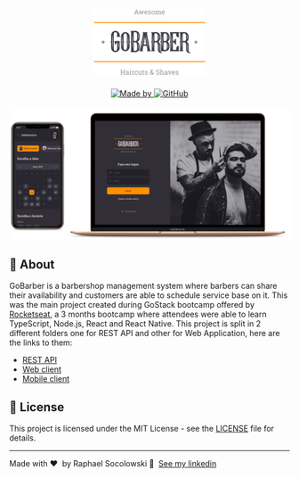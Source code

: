 <h1 align="center">
	<img alt="GoStack" src=".github/GoBarberLogo.svg" width="200px" />
</h1>

<p align="center">
	<a href="https://www.linkedin.com/in/raphaelswk/" target="_blank" rel="noopener noreferrer">
		<img alt="Made by" src="https://img.shields.io/badge/made%20by-Raphael%20Socolowski-%23FF9000">
	</a>
	<a href="https://github.com/raphaelswk/go-barber/blob/main/LICENSE">
		<img alt="GitHub" src="https://img.shields.io/github/license/raphaelswk/go-barber?color=%23FF9000">
	</a>
</p>

<img alt="Mockup" src=".github/GoBarberScreens.png">

## :bookmark: About
GoBarber is a barbershop management system where barbers can share their availability and customers are able to schedule service base on it.
This was the main project created during GoStack bootcamp offered by [Rocketseat](https://rocketseat.com.br/), a 3 months bootcamp where attendees were able to learn TypeScript, Node.js, React and React Native. This project is split in 2 different folders one for REST API and other for Web Application, here are the links to them:

- [REST API](https://github.com/raphaelswk/go-barber/tree/main/gobarber-backend)
- [Web client](https://github.com/raphaelswk/go-barber/tree/main/gobarber-web)
- [Mobile client](https://github.com/raphaelswk/go-barber/tree/main/gobarber-mobile)

## 📝 License

This project is licensed under the MIT License - see the [LICENSE](LICENSE) file for details.

---

Made with ♥ &nbsp;by Raphael Socolowski 👋 &nbsp;[See my linkedin](https://www.linkedin.com/in/raphaelswk/)
